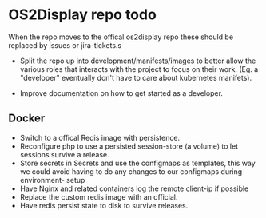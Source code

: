 # OS2Display repo todo
When the repo moves to the offical os2display repo these should be replaced by
issues or jira-tickets.s

* Split the repo up into development/manifests/images to better allow the various
  roles that interacts with the project to focus on their work. (Eg. a 
  "developer" eventually don't have to care about kubernetes manifets).

* Improve documentation on how to get started as a developer.

## Docker
* Switch to a offical Redis image with persistence.
* Reconfigure php to use a persisted session-store (a volume) to let sessions 
  survive a release.
* Store secrets in Secrets and use the configmaps as templates, this way we 
  could avoid having to do any changes to our configmaps during environment-
  setup
* Have Nginx and related containers log the remote client-ip if possible
* Replace the custom redis image with an official.
* Have redis persist state to disk to survive releases. 
